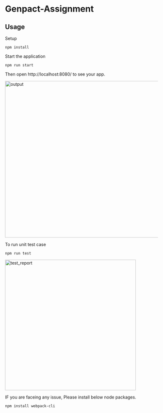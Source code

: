 # Genpact-Assignment

Usage
---
 
Setup
 
```
npm install
```

Start the application

```
npm run start
```

Then open http://localhost:8080/ to see your app.

<img width="517" alt="output" src="https://user-images.githubusercontent.com/1089103/43508454-92bd1b00-958d-11e8-8754-a38a8608faae.png">

To run unit test case

```
npm run test
```
<img width="431" alt="test_report" src="https://user-images.githubusercontent.com/1089103/43508422-802b2702-958d-11e8-933f-4c9cb128e9df.png">


IF you are faceing any issue, Please install below node packages.

```
npm install webpack-cli
```